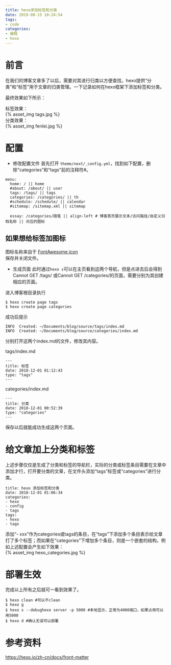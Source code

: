 ```yaml
---
title: hexo添加标签和分类
date: 2019-08-15 10:24:54
tags:
- code
categories:
- 编程
- hexo
---
```

# 前言
在我们的博客文章多了以后，需要对其进行归类以方便查找，hexo提供“分类”和“标签”用于文章的归类管理。一下记录如何在hexo框架下添加标签和分类。  
<!--more-->
最终效果如下所示：  

标签效果：  
{% asset_img tags.jpg  %}   
分类效果：  
{% asset_img fenlei.jpg  %} 

# 配置
* 修改配置文件
首先打开 `theme/next/_config.yml`，找到如下配置，删除”categories”和“tags”前的注释符#。
```
menu:
  home: / || home
  #about: /about/ || user
  tags: /tags/ || tags
  categories: /categories/ || th
  #schedule: /schedule/ || calendar
  #sitemap: /sitemap.xml || sitemap

  essay: /categories/随笔 || align-left # 博客首页展示文本/访问路径/自定义归档名称 || 对应的图标
```
## 如果想给标签加图标
图标名称来自于 [FontAwesome icon](https://fontawesome.com/icons?d=gallery)  
保存并关闭文件。
* 生成页面
此时通过`hexo s`可以在主页看到这两个导航，但是点进去后会得到 Cannot GET /tags/ 或Cannot GET /categories/的页面，需要分别为其创建相应的页面。  

进入博客根目录执行
```
$ hexo create page tags
$ hexo create page categories
```
成功后提示
```
INFO  Created: ~/Documents/blog/source/tags/index.md
INFO  Created: ~/Documents/blog/source/categories/index.md
```
分别打开这两个index.md的文件，修改其内容。

tags/index.md  
```
---
title: 标签
date: 2018-12-01 01:12:43
type: "tags"
---
```
categories/index.md  
```
---
title: 分类
date: 2018-12-01 00:52:39
type: "categories"
---
```
保存以后就能成功生成这两个页面。
# 给文章加上分类和标签
上述步骤仅仅是生成了分类和标签的导航栏，实际的分类或标签条目需要在文章中添加才行，打开要分类的文章，在文件头添加“tags”标签或“categories”进行分类。
```  
title: hexo 添加标签和分类 
date: 2018-12-01 01:06:34
categories: 
- hexo
- config
- tags
tags:
- hexo
- tags
```
添加“- xxx”作为categories或tags的条目，在“tags”下添加多个条目表示给文章打了多个标签；而如果在“categories”下增加多个条目，则是一个嵌套的结构，例如上述配置会产生如下效果：  
{% asset_img hexo_categories.jpg  %}

# 部署生效
完成以上所有之后就可一看到效果了。  
```
$ hexo clean #可以不clean
$ hexo g
$ hexo s --debughexo server -p 5000 #本地显示，正常为4000端口，如果占用可以用5000
$ hexo d #确认无误可以部署
```

# 参考资料
https://hexo.io/zh-cn/docs/front-matter